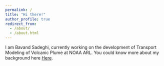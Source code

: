 ```yaml
---
permalink: /
title: "Hi there!"
author_profile: true
redirect_from: 
  - /about/
  - /about.html
---
```


I am Bavand Sadeghi, currently working on the development of Transport Modeling of Volcanic Plume at NOAA ARL. You could know more about my background here [Here](https://scholar.google.com/citations?user=L1JHS48AAAAJ&hl=en&authuser=1). 
